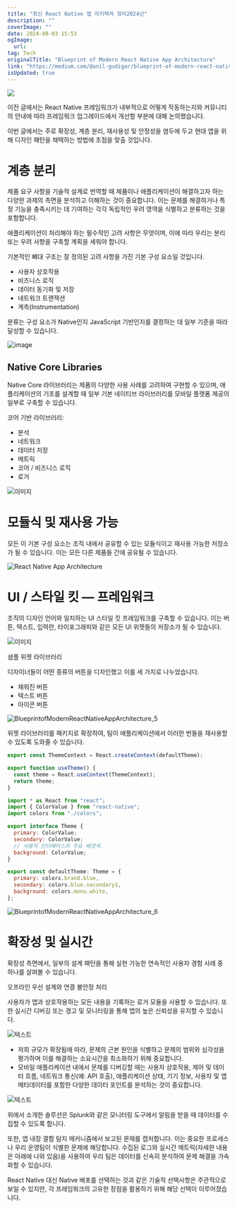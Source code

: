 ```yaml
---
title: "최신 React Native 앱 아키텍처 정리2024년"
description: ""
coverImage: ""
date: 2024-08-03 15:53
ogImage: 
  url: 
tag: Tech
originalTitle: "Blueprint of Modern React Native App Architecture"
link: "https://medium.com/@anil-gudigar/blueprint-of-modern-react-native-app-architecture-ba432deffdde"
isUpdated: true
---
```






<img src="/assets/img/BlueprintofModernReactNativeAppArchitecture_0.png" />

이전 글에서는 React Native 프레임워크가 내부적으로 어떻게 작동하는지와 커뮤니티의 안내에 따라 프레임워크 업그레이드에서 개선할 부분에 대해 논의했습니다.

이번 글에서는 주로 확장성, 계층 분리, 재사용성 및 안정성을 염두에 두고 현대 앱을 위해 디자인 패턴을 채택하는 방법에 초점을 맞출 것입니다.

# 계층 분리

<div class="content-ad"></div>

제품 요구 사항을 기술적 설계로 번역할 때 제품이나 애플리케이션이 해결하고자 하는 다양한 과제의 측면을 분석하고 이해하는 것이 중요합니다. 이는 문제를 해결하거나 특정 기능을 충족시키는 데 기여하는 각각 독립적인 우려 영역을 식별하고 분류하는 것을 포함합니다.

애플리케이션이 처리해야 하는 필수적인 고려 사항은 무엇이며, 이에 따라 우리는 분리 또는 우려 사항을 구축할 계획을 세워야 합니다.

기본적인 뼈대 구조는 잘 정의된 고려 사항을 가진 기본 구성 요소일 것입니다.

- 사용자 상호작용
- 비즈니스 로직
- 데이터 동기화 및 저장
- 네트워크 트랜잭션
- 계측(Instrumentation)

<div class="content-ad"></div>

분류는 구성 요소가 Native인지 JavaScript 기반인지를 결정하는 데 일부 기준을 따라 달성할 수 있습니다.

![image](/assets/img/BlueprintofModernReactNativeAppArchitecture_1.png)

## Native Core Libraries

Native Core 라이브러리는 제품의 다양한 사용 사례를 고려하여 구현할 수 있으며, 애플리케이션의 기초를 설계할 때 일부 기본 네이티브 라이브러리를 모바일 플랫폼 제공의 일부로 구축할 수 있습니다.

<div class="content-ad"></div>

코어 기반 라이브러리:

- 분석
- 네트워크
- 데이터 저장
- 메트릭
- 코어 / 비즈니스 로직
- 로거

![이미지](/assets/img/BlueprintofModernReactNativeAppArchitecture_2.png)

# 모듈식 및 재사용 가능

<div class="content-ad"></div>

모든 이 기본 구성 요소는 조직 내에서 공유할 수 있는 모듈식이고 재사용 가능한 저장소가 될 수 있습니다. 이는 모든 다른 제품들 간에 공유될 수 있습니다.

![React Native App Architecture](/assets/img/BlueprintofModernReactNativeAppArchitecture_3.png)

# UI / 스타일 킷 — 프레임워크

조직의 디자인 언어와 일치하는 UI 스타일 킷 프레임워크를 구축할 수 있습니다. 이는 버튼, 텍스트, 입력란, 타이포그래피와 같은 모든 UI 위젯들의 저장소가 될 수 있습니다.

<div class="content-ad"></div>

![이미지](/assets/img/BlueprintofModernReactNativeAppArchitecture_4.png)

샘플 위젯 라이브러리

디자이너들이 어떤 종류의 버튼을 디자인했고 이를 세 가지로 나누었습니다.

- 채워진 버튼
- 텍스트 버튼
- 아이콘 버튼

<div class="content-ad"></div>

![BlueprintofModernReactNativeAppArchitecture_5](/assets/img/BlueprintofModernReactNativeAppArchitecture_5.png)

위젯 라이브러리를 패키지로 확장하여, 팀이 애플리케이션에서 이러한 번들을 재사용할 수 있도록 도와줄 수 있습니다.

```js
export const ThemeContext = React.createContext(defaultTheme);

export function useTheme() {
  const theme = React.useContext(ThemeContext);
  return theme;
}
```

```js
import * as React from "react";
import { ColorValue } from "react-native";
import colors from "./colors";

export interface Theme {
  primary: ColorValue;
  secondary: ColorValue;
  // 사용자 인터페이스의 주요 배경색.
  background: ColorValue;
}

export const defaultTheme: Theme = {
  primary: colors.brand.blue,
  secondary: colors.blue.secondary1,
  background: colors.mono.white,
};
```

<div class="content-ad"></div>

![BlueprintofModernReactNativeAppArchitecture_6](/assets/img/BlueprintofModernReactNativeAppArchitecture_6.png)

# 확장성 및 실시간

확장성 측면에서, 일부의 설계 패턴을 통해 실현 가능한 연속적인 사용자 경험 사례 중 하나를 살펴볼 수 있습니다.

오프라인 우선 설계와 연결 불안정 처리

<div class="content-ad"></div>

사용자가 앱과 상호작용하는 모든 내용을 기록하는 로거 모듈을 사용할 수 있습니다. 또한 실시간 디버깅 또는 경고 및 모니터링을 통해 앱의 높은 신뢰성을 유지할 수 있습니다.

<div class="content-ad"></div>

![텍스트](/assets/img/BlueprintofModernReactNativeAppArchitecture_8.png)

- 저희 규모가 확장됨에 따라, 문제의 근본 원인을 식별하고 문제의 범위와 심각성을 평가하며 이를 해결하는 소요시간을 최소화하기 위해 중요합니다.
- 모바일 애플리케이션 내에서 문제를 디버깅할 때는 사용자 상호작용, 제어 및 데이터 흐름, 네트워크 통신(예: API 호출), 애플리케이션 상태, 기기 정보, 사용자 및 앱 메타데이터를 포함한 다양한 데이터 포인트를 분석하는 것이 중요합니다.

![텍스트](/assets/img/BlueprintofModernReactNativeAppArchitecture_9.png)

위에서 소개한 솔루션은 Splunk와 같은 모니터링 도구에서 알림을 받을 때 데이터를 수집할 수 있도록 합니다.

<div class="content-ad"></div>

또한, 앱 내장 결함 탐지 메커니즘에서 보고된 문제를 캡처합니다. 이는 중요한 프로세스나 우리 운영팀이 식별한 문제에 해당합니다. 수집된 로그와 실시간 메트릭(자세한 내용은 아래에 나와 있음)을 사용하여 우리 팀은 데이터를 신속히 분석하여 문제 해결을 가속화할 수 있습니다.

React Native 대신 Native 배포를 선택하는 것과 같은 기술적 선택사항은 주관적으로 보일 수 있지만, 각 프레임워크의 고유한 장점을 활용하기 위해 해당 선택이 이루어졌습니다.
